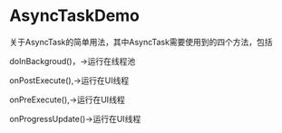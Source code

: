 # AsyncTaskDemo

关于AsyncTask的简单用法，其中AsyncTask需要使用到的四个方法，包括


doInBackgroud()，->运行在线程池

onPostExecute(),->运行在UI线程

onPreExecute(),->运行在UI线程

onProgressUpdate()->运行在UI线程
